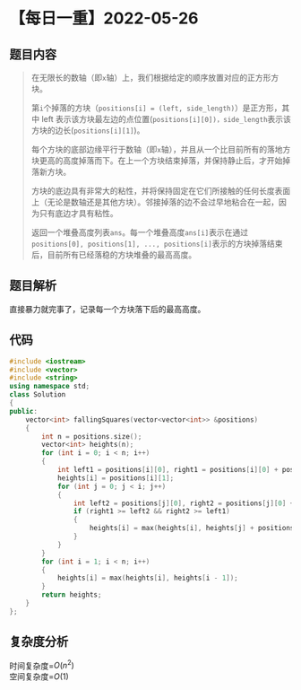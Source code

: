 # 【每日一重】2022-05-26

## 题目内容

> 在无限长的数轴（即`` x ``轴）上，我们根据给定的顺序放置对应的正方形方块。
>
> 第`` i ``个掉落的方块（``positions[i] = (left, side_length)``）是正方形，其中 left 表示该方块最左边的点位置(``positions[i][0])，side_length``表示该方块的边长(``positions[i][1]``)。
>
> 每个方块的底部边缘平行于数轴（即`` x ``轴），并且从一个比目前所有的落地方块更高的高度掉落而下。在上一个方块结束掉落，并保持静止后，才开始掉落新方块。
>
> 方块的底边具有非常大的粘性，并将保持固定在它们所接触的任何长度表面上（无论是数轴还是其他方块）。邻接掉落的边不会过早地粘合在一起，因为只有底边才具有粘性。
>
> 返回一个堆叠高度列表`` ans ``。每一个堆叠高度`` ans[i] ``表示在通过`` positions[0], positions[1], ..., positions[i] ``表示的方块掉落结束后，目前所有已经落稳的方块堆叠的最高高度。

## 题目解析

直接暴力就完事了，记录每一个方块落下后的最高高度。

## 代码

```cpp
#include <iostream>
#include <vector>
#include <string>
using namespace std;
class Solution
{
public:
    vector<int> fallingSquares(vector<vector<int>> &positions)
    {
        int n = positions.size();
        vector<int> heights(n);
        for (int i = 0; i < n; i++)
        {
            int left1 = positions[i][0], right1 = positions[i][0] + positions[i][1] - 1;
            heights[i] = positions[i][1];
            for (int j = 0; j < i; j++)
            {
                int left2 = positions[j][0], right2 = positions[j][0] + positions[j][1] - 1;
                if (right1 >= left2 && right2 >= left1)
                {
                    heights[i] = max(heights[i], heights[j] + positions[i][1]);
                }
            }
        }
        for (int i = 1; i < n; i++)
        {
            heights[i] = max(heights[i], heights[i - 1]);
        }
        return heights;
    }
};
```

## 复杂度分析

时间复杂度=$O(n^2)$  
空间复杂度=$O(1)$
